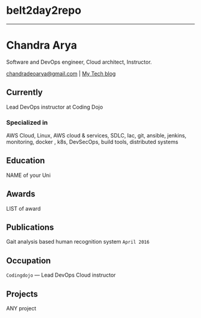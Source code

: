# belt2day2repo
---
# Chandra Arya
Software and DevOps engineer, Cloud architect, Instructor.

<div id="webaddress">
<a href="chandradeoarya@gmail.com">chandradeoarya@gmail.com</a>
| <a href="http://chandradeoarya.com">My Tech blog</a>
</div>


## Currently

Lead DevOps instructor at Coding Dojo

### Specialized in

AWS Cloud, Linux, AWS cloud & services, SDLC, Iac, git, ansible, jenkins, monitoring, docker , k8s, DevSecOps, build tools, distributed systems



## Education

NAME of your Uni



## Awards

LIST of award



## Publications

Gait analysis based human recognition system `April 2016`

## Occupation

`Codingdojo` — Lead DevOps Cloud instructor

## Projects

ANY project

<!-- ### Footer

Last updated: June 2022 -->
